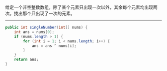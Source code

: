 给定一个非空整数数组，除了某个元素只出现一次以外，其余每个元素均出现两次。找出那个只出现了一次的元素。

***

```Java
public int singleNumber(int[] nums) {
    int ans = nums[0];
    if (nums.length > 1) {
        for (int i = 1; i < nums.length; i++) {
            ans = ans ^ nums[i];
        }
    }
    return ans;
}
```